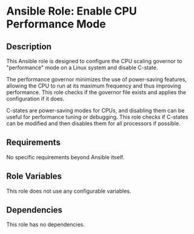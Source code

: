 # Ansible Role: Enable CPU Performance Mode

## Description

This Ansible role is designed to configure the CPU scaling governor to "performance" mode on a Linux system and disable C-state.

The performance governor minimizes the use of power-saving features, allowing the CPU to run at its maximum frequency and thus improving performance. This role checks if the governor file exists and applies the configuration if it does. 

C-states are power-saving modes for CPUs, and disabling them can be useful for performance tuning or debugging. This role checks if C-states can be modified and then disables them for all processors if possible.

## Requirements

No specific requirements beyond Ansible itself.

## Role Variables

This role does not use any configurable variables.

## Dependencies

This role has no dependencies.
